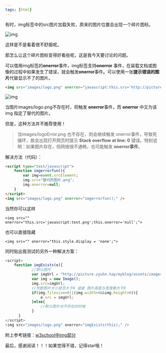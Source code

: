 ```yaml
---
tags: [html]
---
```


有时，img标签中的src图片加载失败，原来的图片位置会出现一个碎片图标。

![img](http://picture.zyuhn.top/myblog/七牛云使用/20200124022314-879825.png)

这样是不是看着很不舒服呢。

那怎么让这个碎片图标变得好看些呢，这是我今天要讨论的问题。

可以借用img标签的**onerror**事件，img标签支持**onerror** 事件，在装载文档或图像的过程中如果发生了错误，就会触发**onerror**事件。可以使用一张**提示错误的图片**代替显示不了的图片。

```html
<img src="images/logo.png" onerror="javascript:this.src='http://picture.zyuhn.top/myblog/noimg/github/github-nopig.png';">
```

![img](http://picture.zyuhn.top/myblog/onerror便签/20200124023142-332264.png)

当图片images/logo.png不存在时，将触发 **onerror**事件，而 **onerror** 中又为该 img 指定了替代的图片。

但是，这种方法并不推荐使用！

> 当images/logoError.png 也不存在，则会继续触发 onerror事件，导致死循环，故会出现打开网页时提示 **Stack overflow at line: 0** 错误。特别说明：如果图片存在，但网络很不通畅，也可能触发 **onerror事件**。

解决方法（代码）：

```html
<script type="text/javascript"> 
    function imgerrorfun(){ 
        var img=event.srcElement; 
        img.src="替代的图片.png"; 
        img.onerror=null; 
    } 
</script> 
<img src="images/logo.png" onerror="imgerrorfun();" />
```

当然你可以这样

```
<img src="" onerror="this.src='javascript:test.png';this.onerror='null';">
```

也可以直接隐藏

```
<img src="" onerror="this.style.display = 'none';">
```

同时贴出我测试的另外一种解决方案：

```javascript
<script>  
    function imgExists(e){
            //默认图片
            var imgUrl = "http://picture.zyuhn.top/myblog/assets/images/avatar.jpg";
            var img = new Image();
            img.src=imgUrl;
            //判断图片大小是否大于0 或者 图片高度与宽度都大于0
            if(img.filesize>0||(img.width>0&&img.height>0)){
                e.src = imgUrl;
            }else{
                //默认图片也不存在的时候
            }
      }
</script>
<img src="images/logo.png" onerror="imgExists(this);" />
```

附上参考链接：[w3school中img部分](https://www.w3school.com.cn/tags/tag_img.asp)



最后，感谢阅读！！！如果觉得不错，记得star哦！